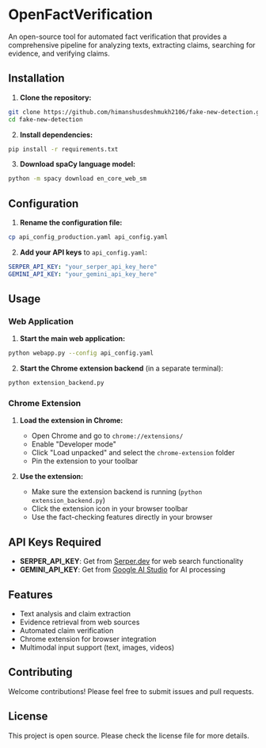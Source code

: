# OpenFactVerification

An open-source tool for automated fact verification that provides a comprehensive pipeline for analyzing texts, extracting claims, searching for evidence, and verifying claims.

## Installation

1. **Clone the repository:**
```bash
git clone https://github.com/himanshusdeshmukh2106/fake-new-detection.git
cd fake-new-detection
```

2. **Install dependencies:**
```bash
pip install -r requirements.txt
```

3. **Download spaCy language model:**
```bash
python -m spacy download en_core_web_sm
```

## Configuration

1. **Rename the configuration file:**
```bash
cp api_config_production.yaml api_config.yaml
```

2. **Add your API keys** to `api_config.yaml`:
```yaml
SERPER_API_KEY: "your_serper_api_key_here"
GEMINI_API_KEY: "your_gemini_api_key_here"
```

## Usage

### Web Application

1. **Start the main web application:**
```bash
python webapp.py --config api_config.yaml
```

2. **Start the Chrome extension backend** (in a separate terminal):
```bash
python extension_backend.py
```

### Chrome Extension

1. **Load the extension in Chrome:**
   - Open Chrome and go to `chrome://extensions/`
   - Enable "Developer mode"
   - Click "Load unpacked" and select the `chrome-extension` folder
   - Pin the extension to your toolbar

2. **Use the extension:**
   - Make sure the extension backend is running (`python extension_backend.py`)
   - Click the extension icon in your browser toolbar
   - Use the fact-checking features directly in your browser

## API Keys Required

- **SERPER_API_KEY**: Get from [Serper.dev](https://serper.dev) for web search functionality
- **GEMINI_API_KEY**: Get from [Google AI Studio](https://aistudio.google.com) for AI processing

## Features

- Text analysis and claim extraction
- Evidence retrieval from web sources
- Automated claim verification
- Chrome extension for browser integration
- Multimodal input support (text, images, videos)

## Contributing

Welcome contributions! Please feel free to submit issues and pull requests.

## License

This project is open source. Please check the license file for more details.
